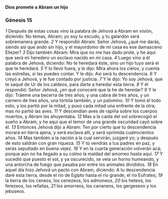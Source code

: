 #### Dios promete a Abram un hijo

### Génesis 15

_1_ Después de estas cosas vino la palabra de Jehová a Abram en visión, diciendo: No temas, Abram; yo soy tu escudo, y tu galardón será sobremanera grande. 
_2_ Y respondió Abram: Señor Jehová, ¿qué me darás, siendo así que ando sin hijo, y el mayordomo de mi casa es ese damasceno Eliezer? 
_3_ Dijo también Abram: Mira que no me has dado prole, y he aquí que será mi heredero un esclavo nacido en mi casa. 
_4_ Luego vino a él palabra de Jehová, diciendo: No te heredará éste, sino un hijo tuyo será el que te heredará. 
_5_ Y lo llevó fuera, y le dijo: Mira ahora los cielos, y cuenta las estrellas, si las puedes contar. Y le dijo: Así será tu descendencia. 
_6_ Y creyó a Jehová, y le fue contado por justicia. 
_7_ Y le dijo: Yo soy Jehová, que te saqué de Ur de los caldeos, para darte a heredar esta tierra. 
_8_ Y él respondió: Señor Jehová, ¿en qué conoceré que la he de heredar? 
_9_ Y le dijo: Tráeme una becerra de tres años, y una cabra de tres años, y un carnero de tres años, una tórtola también, y un palomino. 
_10_ Y tomó él todo esto, y los partió por la mitad, y puso cada mitad una enfrente de la otra; mas no partió las aves. 
_11_ Y descendían aves de rapiña sobre los cuerpos muertos, y Abram las ahuyentaba. 
_12_ Mas a la caída del sol sobrecogió el sueño a Abram, y he aquí que el temor de una grande oscuridad cayó sobre él. 
_13_ Entonces Jehová dijo a Abram: Ten por cierto que tu descendencia morará en tierra ajena, y será esclava allí, y será oprimida cuatrocientos años. 
_14_ Mas también a la nación a la cual servirán, juzgaré yo; y después de esto saldrán con gran riqueza. 
_15_ Y tú vendrás a tus padres en paz, y serás sepultado en buena vejez. 
_16_ Y en la cuarta generación volverán acá; porque aún no ha llegado a su colmo la maldad del amorreo hasta aquí. 
_17_ Y sucedió que puesto el sol, y ya oscurecido, se veía un horno humeando, y una antorcha de fuego que pasaba por entre los animales divididos. 
_18_ En aquel día hizo Jehová un pacto con Abram, diciendo: A tu descendencia daré esta tierra, desde el río de Egipto hasta el río grande, el río Eufrates; 
_19_ la tierra de los ceneos, los cenezeos, los admoneos, 
_20_ los heteos, los ferezeos, los refaítas, 
_21_ los amorreos, los cananeos, los gergeseos y los jebuseos. 


